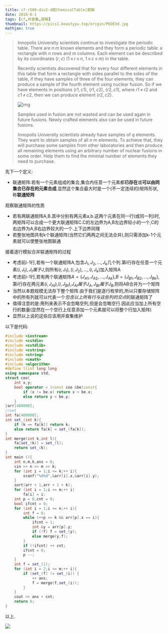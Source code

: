 ```yaml
---
title: cf-r500-div2-d题ChemicalTable|题解
date: 2018-8-1
tags: [cf,并查集,题解]
thumbnail: https://pics1.beautyyu.top/origin/PKOE3d.jpg
mathjax: true
---
```


> Innopolis University scientists continue to investigate the periodic table. There are *n*·*m* known elements and they form a periodic table: a rectangle with *n* rows and *m* columns. Each element can be described by its coordinates (*r*, *c*) (1 ≤ *r* ≤ *n*, 1 ≤ *c* ≤ *m*) in the table.
>
> Recently  scientists discovered that for every four different elements in this  table that form a rectangle with sides parallel to the sides of the  table, if they have samples of three of the four elements, they can  produce a sample of the fourth element using nuclear fusion. So if we  have elements in positions (*r*1, *c*1), (*r*1, *c*2), (*r*2, *c*1), where *r*1 ≠ *r*2 and *c*1 ≠ *c*2, then we can produce element (*r*2, *c*2).
>
> ![img](https://pics1.beautyyu.top/origin.png) 
>
> Samples  used in fusion are not wasted and can be used again in future fusions.  Newly crafted elements also can be used in future fusions.
>
> Innopolis University scientists already have samples of *q* elements. They want to obtain samples of all *n*·*m*  elements. To achieve that, they will purchase some samples from other  laboratories and then produce all remaining elements using an arbitrary  number of nuclear fusions in some order. Help them to find the minimal  number of elements they need to purchase.

先下一个定义:

* 联通矩阵:若有一个元素组成的集合,集合内任意一个元素都**已存在**或**可以由同集合已存在的元素合成**.显然这个集合最大时是一个(不一定连续的)矩阵形状,称**联通矩阵**

观察联通矩阵的性质

* 若有两联通矩阵A,B.其中分别有两元素a,b.这两个元素在同一行(或同一列)时,两矩阵可以合成一个更大联通矩阵C.C的左边界为A,B左边界较小的一个,C的右边界为A,B右边界较大的一个.上下边界同理
* 若整张地图共有k个联通矩阵(当然它们两两之间无法合并),则只需添加k-1个元素就可以使整张地图联通

接着逐行模拟合并联通矩阵的过程

* 考虑前i-1行,若有一个联通矩阵A,包含$J_1,J_2,...,J_k$几个列.第i行存在任意一个元素$(i,J_t),J_t属于J$,则所有$(i,J_1),(i,J_2),...,(i,J_k)$加入矩阵A
* 考虑前i-1行,若有两个联通矩阵$A=\{J_{A1},J_{A2},...,J_{Ak}\}$,$B=\{J_{B1},J_{B2},...,J_{Bk}\}$,第i行存在两元素$(i,J_{At})$,$(i,J_{Bt})$,$J_{At}属于J_A,J_{Bt}属于J_B$,则将AB合并为一个矩阵
* 当然以本题规模无法存下整个矩阵.由于我们是逐行枚举的,所以只要存储矩阵中的所有列就可以代表一个*包含以上所有行与这些列的交点*的联通矩阵了
* 值得注意的是:用列来表示不会忽略空列,但是会忽略空行.因此应当加上所有空行的数量(显然在一个空行上任意添加一个元素就可以将整个行加入矩阵)
* 显然以上说的这些应该用并查集维护

以下是代码:

```c++
#include <iostream>
#include <cstdio>
#include <cstdlib>
#include <cstring>
#include <string>
#include <cmath>
#include <algorithm>
#define llint long long
using namespace std;
struct coo{
	int x,y;
	bool operator < (const coo &be)const{
		if (x != be.x) return x < be.x;
		else return y < be.y;
	}
}arr[400000];
//set
int fa[400000];
int set_(int k){
	if (k == fa[k]) return k;
	else return fa[k] = set_(fa[k]);
}
int merge(int k,int l){
	fa[set_(k)] = set_(l);
	return set_(k);
}
int main (){
	int n,m,k,ans = 0;
	cin >> n >> m >> k;
	for (int i = 1;i <= k;++ i){
		scanf("%d%d",&arr[i].x,&arr[i].y);
	}
	sort(arr + 1,arr + 1 + k);
	for (int i = 1;i <= m;++ i)
		fa[i] = i;
	int p = 0,cnt = 0;
	bool ifcnt = 0;
	for (int i = 1;i <= n;++ i){
		int f = 0;
		while (++p <= k && arr[p].x == i){
			ifcnt = 1;
			int &y = arr[p].y;
			if (!f) f = set_(y);
			else merge(y,f);
		}
		if (!ifcnt) ++ cnt;
		ifcnt = 0;
		p --;
	}
	int f = set_(1);
	for (int i = 2;i <= m;++ i){
		if (set_(f) != set_(i)) {
			++ ans;
			f = merge(f,set_(i));
		}
	}
	cout << ans + cnt;
	return 0;
}

```

以上.

![](https://pics1.beautyyu.top/origin/PKOE3d.jpg)
